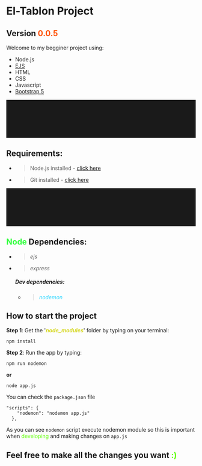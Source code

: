 # El-Tablon Project

## Version <span style="color:#FF5100;">**0.0.5**</span>

Welcome to my begginer project using:

* Node.js
* [EJS](https://ejs.co/)
* HTML
* CSS
* Javascript
* [Bootstrap 5](https://getbootstrap.com/docs/5.0/getting-started/introduction/)

<hr style="padding-top:100px;">

## Requirements:

* > Node.js installed - [click here](https://nodejs.org/es/)
* > Git installed - [click here](https://git-scm.com/)

<hr style="padding-top:100px;">

## <span style="color:#33FF3F;">Node</span> Dependencies:

* > _ejs_
* > _express_

    ##### Dev dependencies:

    * > <span style="color:#33D7FF;">_nodemon_</span>

## How to start the project

**Step 1**: Get the '<span style="color:#D6D825;">***node_modules***</span>' folder by typing on your terminal:

    npm install

**Step 2**: Run the app by typing:

    npm run nodemon

**or**

    node app.js

You can check the <code>package.json</code> file

~~~
"scripts": {
    "nodemon": "nodemon app.js"
  },
~~~

As you can see <code>nodemon</code> script execute nodemon module so this is important when<span style="color:#5DFF00;"> developing</span> and making changes on <code>app.js</code>

## Feel free to make all the changes you want <span style="color:#5DFF00;">:)</span>